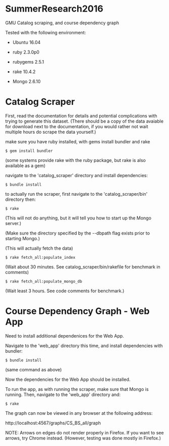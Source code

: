 # SummerResearch2016
GMU Catalog scraping, and course dependency graph


Tested with the following environment:


* Ubuntu 16.04

* ruby 2.3.0p0
* rubygems 2.5.1
* rake 10.4.2

* Mongo 2.6.10





# Catalog Scraper

First, read the documentation for details and potential complications with trying to generate this dataset. (There should be a copy of the data avaiable for download next to the documentation, if you would rather not wait multiple hours do scrape the data yourself.)


make sure you have ruby installed, with gems
install bundler and rake
```
$ gem install bundler
```

(some systems provide rake with the ruby package, but rake is also available as a gem)

navigate to the 'catalog_scraper' directory and install dependencies:
```
$ bundle install
```

to actually run the scraper,
first navigate to the 'catalog_scraper/bin' directory
then:
```
$ rake
```

(This will not do anything, but it will tell you how to start up the Mongo server.)

(Make sure the directory specified by the --dbpath flag exists prior to starting Mongo.)

(This will actually fetch the data)
```
$ rake fetch_all:populate_index
```
(Wait about 30 minutes. See catalog_scraper/bin/rakefile for benchmark in comments)
```
$ rake fetch_all:populate_mongo_db
```
(Wait least 3 hours. See code comments for benchmark.)



# Course Dependency Graph - Web App

Need to install additional dependenices for the Web App.

Navigate to the 'web_app' directory this time, and install dependencies with bundler:
```
$ bundle install
```
(same command as above)


Now the dependencies for the Web App should be installed.


To run the app, as with running the scraper, make sure that Mongo is running.
Then, navigate to the 'web_app' directory and:
```
$ rake
```

The graph can now be viewed in any browser at the following address:

http://localhost:4567/graphs/CS_BS_all/graph

NOTE: Arrows on edges do not render properly in Firefox. If you want to see arrows, try Chrome instead. (However, testing was done mostly in Firefox.)



